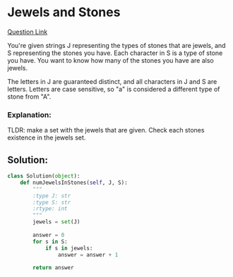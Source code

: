 # Jewels and Stones

[Question Link](https://leetcode.com/problems/jewels-and-stones/)  

You're given strings J representing the types of stones that are jewels, and S representing the stones you have.  Each character in S is a type of stone you have.  You want to know how many of the stones you have are also jewels.  

The letters in J are guaranteed distinct, and all characters in J and S are letters. Letters are case sensitive, so "a" is considered a different type of stone from "A".  

### Explanation:
TLDR: make a set with the jewels that are given. Check each stones existence in the jewels set.

## Solution:
```Python
class Solution(object):
    def numJewelsInStones(self, J, S):
        """
        :type J: str
        :type S: str
        :rtype: int
        """
        jewels = set(J)
        
        answer = 0
        for s in S:
            if s in jewels:
                answer = answer + 1
                
        return answer     
```
